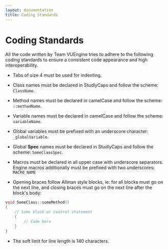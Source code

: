 ```yaml
---
layout: documentation
title: Coding Standards
---
```


# Coding Standards

All the code written by Team VUEngine tries to adhere to the following coding standards to ensure a consistent code appearance and high interoperability.

- Tabs of size 4 must be used for indenting.

- Class names must be declared in StudlyCaps and follow the scheme: `ClassName`.

- Method names must be declared in camelCase and follow the scheme: `::methodName`.

- Variable names must be declared in camelCase and follow the scheme: `variableName`.

- Global variables must be prefixed with an underscore character: `_globalVariable`.

- Global **Spec** names must be declared in StudlyCaps and follow the scheme: `SomeClassSpec`.

- Macros must be declared in all upper case with underscore separators. Engine macros additionally must be prefixed with two underscores: `MACRO_NAME`

- Opening braces follow Allman style blocks, ie: for all blocks must go on the next line, and closing braces must go on the next line after the block's body:

```cpp
void SomeClass::someMethod()
{
    // Some block or control statement
    {
        // Code here
    }
}
```

- The soft limit for line length is 140 characters.
